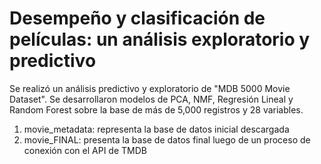 # Desempeño y clasificación de películas: un análisis exploratorio y predictivo
Se realizó un análisis predictivo y exploratorio de  "MDB 5000 Movie Dataset". Se desarrollaron modelos de PCA, NMF, Regresión Lineal y Random Forest sobre la base de más de 5,000 registros y 28 variables. 

1. movie_metadata: representa la base de datos inicial descargada
2. movie_FINAL: presenta la base de datos final luego de un proceso de conexión con el API de TMDB
